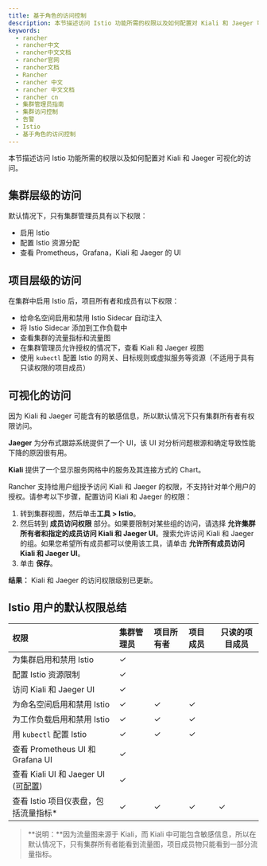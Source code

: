 ```yaml
---
title: 基于角色的访问控制
description: 本节描述访问 Istio 功能所需的权限以及如何配置对 Kiali 和 Jaeger 可视化的访问。默认情况下，只有集群管理员可以为集群启用 Istio、为 Istio 配置资源分配、查看 Prometheus，Grafana，Kiali 和 Jaeger 的 UI。
keywords:
  - rancher
  - rancher中文
  - rancher中文文档
  - rancher官网
  - rancher文档
  - Rancher
  - rancher 中文
  - rancher 中文文档
  - rancher cn
  - 集群管理员指南
  - 集群访问控制
  - 告警
  - Istio
  - 基于角色的访问控制
---
```


本节描述访问 Istio 功能所需的权限以及如何配置对 Kiali 和 Jaeger 可视化的访问。

## 集群层级的访问

默认情况下，只有集群管理员具有以下权限：

- 启用 Istio
- 配置 Istio 资源分配
- 查看 Prometheus，Grafana，Kiali 和 Jaeger 的 UI

## 项目层级的访问

在集群中启用 Istio 后，项目所有者和成员有以下权限：

- 给命名空间启用和禁用 Istio Sidecar 自动注入
- 将 Istio Sidecar 添加到工作负载中
- 查看集群的流量指标和流量图
- 在集群管理员允许授权的情况下，查看 Kiali 和 Jaeger 视图
- 使用 `kubectl` 配置 Istio 的网关、目标规则或虚拟服务等资源（不适用于具有只读权限的项目成员）

## 可视化的访问

因为 Kiali 和 Jaeger 可能含有的敏感信息，所以默认情况下只有集群所有者有权限访问。

**Jaeger** 为分布式跟踪系统提供了一个 UI，该 UI 对分析问题根源和确定导致性能下降的原因很有用。

**Kiali** 提供了一个显示服务网格中的服务及其连接方式的 Chart。

Rancher 支持给用户组授予访问 Kiali 和 Jaeger 的权限，不支持针对单个用户的授权。请参考以下步骤，配置访问 Kiali 和 Jaeger 的权限：

1. 转到集群视图，然后单击**工具 > Istio**。
1. 然后转到 **成员访问权限** 部分。如果要限制对某些组的访问，请选择 **允许集群所有者和指定的成员访问 Kiali 和 Jaeger UI**。搜索允许访问 Kiali 和 Jaeger 的组。如果您希望所有成员都可以使用该工具，请单击 **允许所有成员访问 Kiali 和 Jaeger UI**。
1. 单击 **保存**。

**结果：** Kiali 和 Jaeger 的访问权限级别已更新。

## Istio 用户的默认权限总结

| 权限                                                             | 集群管理员 | 项目所有者 | 项目成员 | 只读的项目成员 |
| :--------------------------------------------------------------- | :--------- | :--------- | :------- | -------------- |
| 为集群启用和禁用 Istio                                           | ✓          |            |          |                |
| 配置 Istio 资源限制                                              | ✓          |            |          |                |
| 访问 Kiali 和 Jaeger UI                                          | ✓          |            |          |                |
| 为命名空间启用和禁用 Istio                                       | ✓          | ✓          | ✓        |                |
| 为工作负载启用和禁用 Istio                                       | ✓          | ✓          | ✓        |                |
| 用 `kubectl` 配置 Istio                                          | ✓          | ✓          | ✓        |                |
| 查看 Prometheus UI 和 Grafana UI                                 | ✓          |            |          |                |
| 查看 Kiali UI 和 Jaeger UI ([可配置](#access-to-visualizations)) | ✓          |            |          |                |
| 查看 Istio 项目仪表盘，包括流量指标\*                            | ✓          | ✓          | ✓        | ✓              |

> **说明：**因为流量图来源于 Kiali，而 Kiali 中可能包含敏感信息，所以在默认情况下，只有集群所有者能看到流量图，项目成员物只能看到一部分流量指标。
